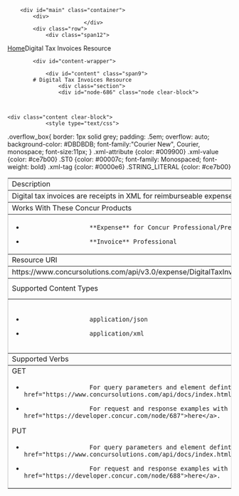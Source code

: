 
        <div id="main" class="container">
            <div>
                            </div>
            <div class="row">
                <div class="span12">
<div class="breadcrumbs"><a href="/">Home</a>Digital Tax Invoices Resource</div>
                </div>
            </div>

            <div id="content-wrapper">
<!-- <div class="row"> -->
                <div id="content" class="span9">
            # Digital Tax Invoices Resource
                    <div class="section">
                    <div id="node-686" class="node clear-block">


    
    <div class="content clear-block">
                <style type="text/css">
.overflow_box{
border: 1px solid grey;
padding: .5em;
overflow: auto;
background-color: #DBDBDB;
font-family:"Courier New", Courier, monospace;
font-size:11px;
}
.xml-attribute {color: #009900}
.xml-value {color: #ce7b00}
.ST0 {color: #00007c; font-family: Monospaced; font-weight: bold}
.xml-tag {color: #0000e6}
.STRING_LITERAL {color: #ce7b00}</style><table border="1" bordercolor="#DBDBDB" cellpadding="3" cellspacing="0" width="100% ">
<tbody>
<tr class="GrayTableHead">
<td colspan="2">
                Description</td>
</tr>
<tr>
<td colspan="2">
Digital tax invoices are receipts in XML for reimburseable expenses. Currently supported in Mexico only.
</td>
</tr>
<tr class="GrayTableHead">
<td colspan="2">
                Works With These Concur Products</td>
</tr>
<tr>
<td colspan="2">

* 
                        **Expense** for Concur Professional/Premium
* 
                        **Invoice** Professional

</td>
</tr>
<tr class="GrayTableHead">
<td colspan="2">
                Resource URI</td>
</tr>
<tr>
<td colspan="2">
                https://www.concursolutions.com/api/v3.0/expense/DigitalTaxInvoices/</td>
</tr>
<tr class="GrayTableHead">
<td width="50%">
                Supported Content Types</td>
<td width="50%">
                Supported Accept Types</td>
</tr>
<tr>
<td>

* 
                        application/json
* 
                        application/xml

</td>
<td>

* 
                        application/json
* 
                        application/xml

</td>
</tr>
<tr class="GrayTableHead">
<td>
                Supported Verbs</td>
<td>
                Related Resources</td>
</tr>
<tr>
<td>
GET

* 
                        For query parameters and element defintions, go <a href="https://www.concursolutions.com/api/docs/index.html#!/DigitalTaxInvoices">here</a>.
* 
                        For request and response examples with data, go <a href="https://developer.concur.com/node/687">here</a>.

PUT

* 
                        For query parameters and element defintions, go <a href="https://www.concursolutions.com/api/docs/index.html#!/DigitalTaxInvoices">here</a>.
* 
                        For request and response examples with data, go <a href="https://developer.concur.com/node/688">here</a>.

</td>
<td valign="top">
N/A
</td>
</tr>
</tbody>
</table>

